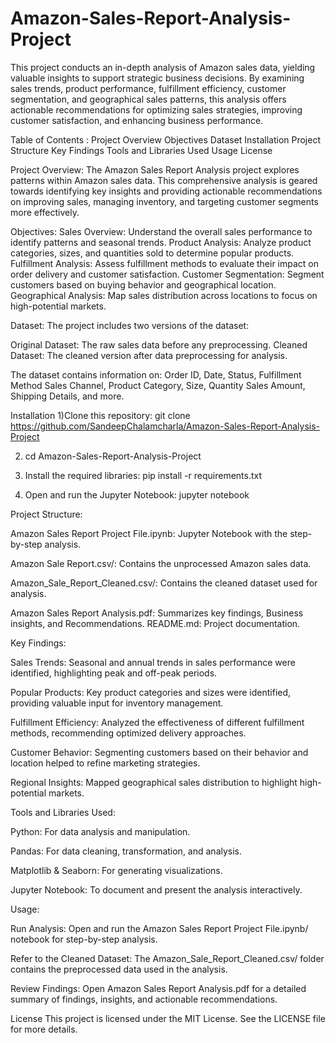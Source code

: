 # Amazon-Sales-Report-Analysis-Project
This project conducts an in-depth analysis of Amazon sales data, yielding valuable insights to support strategic business decisions. By examining sales trends, product performance, fulfillment efficiency, customer segmentation, and geographical sales patterns, this analysis offers actionable recommendations for optimizing sales strategies, improving customer satisfaction, and enhancing business performance.

Table of Contents :
Project Overview
Objectives
Dataset
Installation
Project Structure
Key Findings
Tools and Libraries Used
Usage
License

Project Overview:
The Amazon Sales Report Analysis project explores patterns within Amazon sales data. This comprehensive analysis is geared towards identifying key insights and providing actionable recommendations on improving sales, managing inventory, and targeting customer segments more effectively.

Objectives:
Sales Overview: Understand the overall sales performance to identify patterns and seasonal trends.
Product Analysis: Analyze product categories, sizes, and quantities sold to determine popular products.
Fulfillment Analysis: Assess fulfillment methods to evaluate their impact on order delivery and customer satisfaction.
Customer Segmentation: Segment customers based on buying behavior and geographical location.
Geographical Analysis: Map sales distribution across locations to focus on high-potential markets.

Dataset:
The project includes two versions of the dataset:

Original Dataset: The raw sales data before any preprocessing.
Cleaned Dataset: The cleaned version after data preprocessing for analysis.

The dataset contains information on:
Order ID, Date, Status, Fulfillment Method
Sales Channel, Product Category, Size, Quantity
Sales Amount, Shipping Details, and more.

Installation
1)Clone this repository:
git clone https://github.com/SandeepChalamcharla/Amazon-Sales-Report-Analysis-Project

2) cd Amazon-Sales-Report-Analysis-Project

3) Install the required libraries:
    pip install -r requirements.txt

4) Open and run the Jupyter Notebook:
    jupyter notebook
  
Project Structure:

Amazon Sales Report Project File.ipynb: Jupyter Notebook with the step-by-step analysis.

Amazon Sale Report.csv/: Contains the unprocessed Amazon sales data.

Amazon_Sale_Report_Cleaned.csv/: Contains the cleaned dataset used for analysis.

Amazon Sales Report Analysis.pdf: Summarizes key findings, Business insights, and Recommendations.
README.md: Project documentation.

Key Findings:

Sales Trends: Seasonal and annual trends in sales performance were identified, highlighting peak and off-peak periods.

Popular Products: Key product categories and sizes were identified, providing valuable input for inventory management.

Fulfillment Efficiency: Analyzed the effectiveness of different fulfillment methods, recommending optimized delivery approaches.

Customer Behavior: Segmenting customers based on their behavior and location helped to refine marketing strategies.

Regional Insights: Mapped geographical sales distribution to highlight high-potential markets.

Tools and Libraries Used:

Python: For data analysis and manipulation.

Pandas: For data cleaning, transformation, and analysis.

Matplotlib & Seaborn: For generating visualizations.

Jupyter Notebook: To document and present the analysis interactively.

Usage:

Run Analysis: Open and run the Amazon Sales Report Project File.ipynb/ notebook for step-by-step analysis.

Refer to the Cleaned Dataset: The Amazon_Sale_Report_Cleaned.csv/ folder contains the preprocessed data used in the analysis.

Review Findings: Open Amazon Sales Report Analysis.pdf for a detailed summary of findings, insights, and actionable recommendations.

License
This project is licensed under the MIT License. See the LICENSE file for more details.
